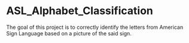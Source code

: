 # ASL_Alphabet_Classification
The goal of this project is to correctly identify the letters from American Sign Language based on a picture of the said sign.
